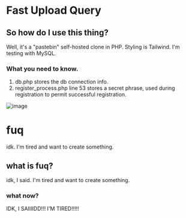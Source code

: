 # Fast Upload Query

## So how do I use this thing?

Well, it's a "pastebin" self-hosted clone in PHP. Styling is Tailwind. I'm testing with MySQL.

### What you need to know.
1. db.php stores the db connection info.
2. register_process.php line 53 stores a secret phrase, used during registration to permit successful registration. 

![image](https://github.com/ragekow/fuq/assets/140319467/29dda03f-5311-429b-934b-5e237094e70f)

# fuq
idk. I'm tired and want to create something.

## what is fuq?

idk, I said. I'm tired and want to create something.

### what now?

IDK, I SAIIIIDD!!! I'M TIRED!!!!!


